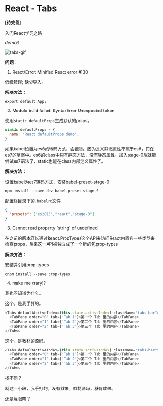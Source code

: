 # React - Tabs

**[待完善]**

入门React学习之路

*demo6*

![tabs-gif](https://github.com/Coyeah/react-tabs/blob/master/demo06/tabs.gif)

**问题：**

1. React/Error: Minified React error #130

低级错误; 缺少导入。

**解决方法：**

`export default App;`

2. Module build failed: SyntaxError Unexpected token

使用`static defaultProps`生成默认的props。

```JavaScript
static defaultProps = {
  name: 'React defaultProps demo',
}
```

如果babel设置为es6的转码方式，会报错。因为定义静态属性不属于es6，而在es7的草案中。es6的class中只有静态方法，没有静态属性。加入stage-0后就能尝试es7语法了，static也能在class内部定义属性了。

**解决方法：**

设置babel为es7转码方式，安装babel-preset-stage-0

`npm install --save-dev babel-preset-stage-0`

配置根目录下的`.babelrc`文件

```Json
{
  "presets": ["es2015","react","stage-0"]
}
```

3. Cannot read property 'string' of undefined

在之前的版本可以通过React.PropTypes这个API来访问React内置的一些类型来检查props，后来这一API被独立成了一个新的包prop-types

**解决方法：**

安装并引用prop-types

`cnpm install --save prop-types`

4. make me crary!?

我也不知道为什么。

这个，是我手打的。

```JavaScript
<Tabs defaultAcitveIndex={this.state.activeIndex} className="tabs-bar">
  <TabPane order="0" tab={'Tab 1'}>第一个 Tab 里的内容</TabPane>
  <TabPane order="1" tab={'Tab 2'}>第二个 Tab 里的内容</TabPane>
  <TabPane order="2" tab={'Tab 3'}>第三个 Tab 里的内容</TabPane>
</Tabs>
```

这个，是教材的源码。

```JavaScript
<Tabs defaultActiveIndex={this.state.activeIndex} className="tabs-bar">
  <TabPane order="0" tab={'Tab 1'}>第一个 Tab 里的内容</TabPane>
  <TabPane order="1" tab={'Tab 2'}>第二个 Tab 里的内容</TabPane>
  <TabPane order="2" tab={'Tab 3'}>第三个 Tab 里的内容</TabPane>
</Tabs>
```

找不同？

就这一小段，我手打的，没有效果。教材源码，就有效果。

还是我眼瞎？